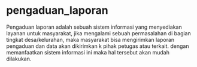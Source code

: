 # pengaduan_laporan
Pengaduan laporan adalah sebuah sistem informasi yang menyediakan layanan untuk masyarakat, jika mengalami sebuah permasalahan di bagian tingkat desa/kelurahan, maka masyarakat bisa mengirimkan laporan pengaduan dan data akan dikirimkan k pihak petugas atau terkait. dengan memanfaatkan sistem informasi ini maka hal tersebut akan mudah dilakukan.
